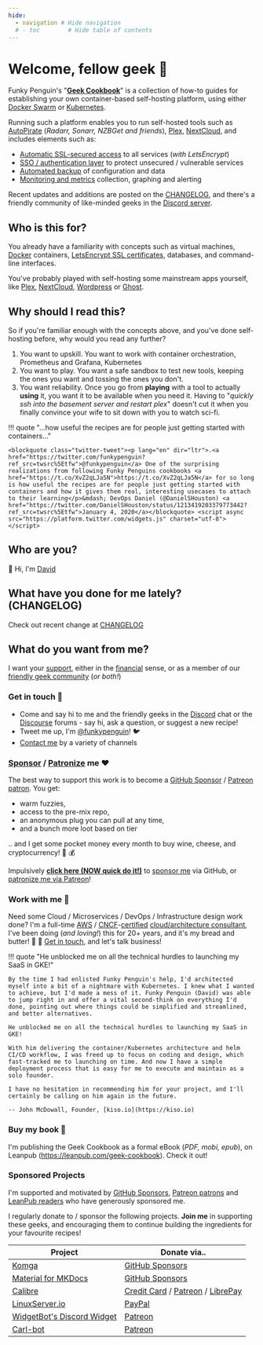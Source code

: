 ```yaml
---
hide:
  - navigation # Hide navigation
  # - toc        # Hide table of contents
---
```


# Welcome, fellow geek :wave:

Funky Penguin's "**[Geek Cookbook](https://geek-cookbook.funkypenguin.co.nz)**" is a collection of how-to guides for establishing your own container-based self-hosting platform, using either [Docker Swarm](/ha-docker-swarm/design/) or [Kubernetes](/kubernetes/start/). 

Running such a platform enables you to run self-hosted tools such as [AutoPirate](/recipes/autopirate/) (*Radarr, Sonarr, NZBGet and friends*), [Plex](https://www.plex.tv/), [NextCloud](https://nextcloud.com/), and includes elements such as:

* [Automatic SSL-secured access](/ha-docker-swarm/traefik/) to all services (*with LetsEncrypt*)
* [SSO / authentication layer](/ha-docker-swarm/traefik-forward-auth/) to protect unsecured / vulnerable services
* [Automated backup](/recipes/elkarbackup/) of configuration and data
* [Monitoring and metrics](/recipes/swarmprom/) collection, graphing and alerting

Recent updates and additions are posted on the [CHANGELOG](/CHANGELOG/), and there's a friendly community of like-minded geeks in the [Discord server](http://chat.funkypenguin.co.nz).

## Who is this for?

You already have a familiarity with concepts such as virtual machines, [Docker](https://www.docker.com/) containers, [LetsEncrypt SSL certificates](https://letsencrypt.org/), databases, and command-line interfaces.

You've probably played with self-hosting some mainstream apps yourself, like [Plex](https://www.plex.tv/), [NextCloud](https://nextcloud.com/), [Wordpress](https://wordpress.org/) or [Ghost](https://ghost.io/).

## Why should I read this?

So if you're familiar enough with the concepts above, and you've done self-hosting before, why would you read any further?

1. You want to upskill. You want to work with container orchestration, Prometheus and Grafana, Kubernetes
2. You want to play. You want a safe sandbox to test new tools, keeping the ones you want and tossing the ones you don't.
3. You want reliability. Once you go from __playing__ with a tool to actually __using__ it, you want it to be available when you need it. Having to "*quickly ssh into the basement server and restart plex*" doesn't cut it when you finally convince your wife to sit down with you to watch sci-fi.

!!! quote "...how useful the recipes are for people just getting started with containers..."

    <blockquote class="twitter-tweet"><p lang="en" dir="ltr">.<a href="https://twitter.com/funkypenguin?ref_src=twsrc%5Etfw">@funkypenguin</a> One of the surprising realizations from following Funky Penguins cookbooks <a href="https://t.co/XvZ2qLJa5N">https://t.co/XvZ2qLJa5N</a> for so long is how useful the recipes are for people just getting started with containers and how it gives them real, interesting usecases to attach to their learning</p>&mdash; DevOps Daniel (@DanielSHouston) <a href="https://twitter.com/DanielSHouston/status/1213419203379773442?ref_src=twsrc%5Etfw">January 4, 2020</a></blockquote> <script async src="https://platform.twitter.com/widgets.js" charset="utf-8"></script>

## Who are you?

:wave: Hi, I'm [David](https://www.funkypenguin.co.nz/about/)


## What have you done for me lately? (CHANGELOG)

Check out recent change at [CHANGELOG](/CHANGELOG/)

## What do you want from me?

I want your [support](https://github.com/sponsors/funkypenguin), either in the [financial](https://github.com/sponsors/funkypenguin) sense, or as a member of our [friendly geek community](http://chat.funkypenguin.co.nz) (*or both!*)

### Get in touch 👋

* Come and say hi to me and the friendly geeks in the [Discord](http://chat.funkypenguin.co.nz) chat or the [Discourse](https://discourse.geek-kitchen.funkypenguin.co.nz/) forums - say hi, ask a question, or suggest a new recipe!
* Tweet me up, I'm [@funkypenguin](https://twitter.com/funkypenguin)! 🐦
* [Contact me](https://www.funkypenguin.co.nz/contact/) by a variety of channels


### [Sponsor](https://github.com/sponsors/funkypenguin) / [Patronize](https://www.patreon.com/bePatron?u=6982506) me ❤️

The best way to support this work is to become a [GitHub Sponsor](https://github.com/sponsors/funkypenguin) / [Patreon patron](https://www.patreon.com/bePatron?u=6982506). You get:

* warm fuzzies,
* access to the pre-mix repo,
* an anonymous plug you can pull at any time,
* and a bunch more loot based on tier

.. and I get some pocket money every month to buy wine, cheese, and cryptocurrency! 🍷 💰

Impulsively **[click here (NOW quick do it!)](https://github.com/sponsors/funkypenguin)** to [sponsor me](https://github.com/sponsors/funkypenguin) via GitHub, or [patronize me via Patreon](https://www.patreon.com/bePatron?u=6982506)!

### Work with me 🤝

Need some Cloud / Microservices / DevOps / Infrastructure design work done? I'm a full-time [AWS](https://www.youracclaim.com/badges/a0c4a196-55ab-4472-b46b-b610b44dc00f/public_url) / [CNCF](https://www.youracclaim.com/badges/cd307d51-544b-4bc6-97b0-9015e40df40d/public_url)-[certified](https://www.youracclaim.com/badges/9ed9280a-fb92-46ca-b307-8f74a2cccf1d/public_url) [cloud/architecture consultant](https://www.funkypenguin.co.nz/about/), I've been doing (*and loving!*) this for 20+ years, and it's my bread and butter! :bread: :fork_and_knife: [Get in touch](https://www.funkypenguin.co.nz/contact/), and let's talk business!


!!! quote "He unblocked me on all the technical hurdles to launching my SaaS in GKE!"

    By the time I had enlisted Funky Penguin's help, I'd architected myself into a bit of a nightmare with Kubernetes. I knew what I wanted to achieve, but I'd made a mess of it. Funky Penguin (David) was able to jump right in and offer a vital second-think on everything I'd done, pointing out where things could be simplified and streamlined, and better alternatives. 

    He unblocked me on all the technical hurdles to launching my SaaS in GKE! 

    With him delivering the container/Kubernetes architecture and helm CI/CD workflow, I was freed up to focus on coding and design, which fast-tracked me to launching on time. And now I have a simple deployment process that is easy for me to execute and maintain as a solo founder. 

    I have no hesitation in recommending him for your project, and I'll certainly be calling on him again in the future.

    -- John McDowall, Founder, [kiso.io](https://kiso.io) 

### Buy my book 📖

I'm publishing the Geek Cookbook as a formal eBook (*PDF, mobi, epub*), on Leanpub (https://leanpub.com/geek-cookbook). Check it out!

### Sponsored Projects

I'm supported and motivated by [GitHub Sponsors](https://github.com/sponsors/funkypenguin), [Patreon patrons](https://www.patreon.com/funkypenguin) and [LeanPub readers](https://leanpub.com/geeks-cookbook) who have generously sponsored me.

I regularly donate to / sponsor the following projects. **Join me** in supporting these geeks, and encouraging them to continue building the ingredients for your favourite recipes!

| Project | Donate via..      
| ------------- |-------------|
| [Komga](/recipes/komga/)      | [GitHub Sponsors](https://github.com/sponsors/gotson)
| [Material for MKDocs](https://squidfunk.github.io/mkdocs-material/) | [GitHub Sponsors](https://github.com/sponsors/squidfunk)
| [Calibre](https://calibre-ebook.com/) | [Credit Card](https://calibre-ebook.com/donate) / [Patreon](https://www.patreon.com/kovidgoyal) / [LibrePay](https://liberapay.com/kovidgoyal/donate)
| [LinuxServer.io](https://www.linuxserver.io) | [PayPal](https://www.linuxserver.io/donate)
| [WidgetBot's Discord Widget](https://widgetbot.io/) | [Patreon](https://www.patreon.com/widgetbot/overview)
| [Carl-bot](https://carl.gg/) | [Patreon](https://www.patreon.com/carlbot)


